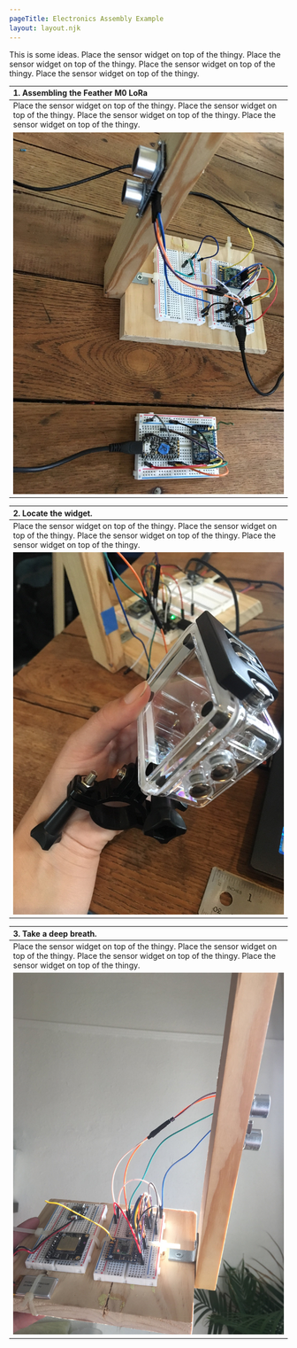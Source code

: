 ```yaml
---
pageTitle: Electronics Assembly Example
layout: layout.njk
---
```


This is some ideas. Place the sensor widget on top of the thingy. Place the sensor widget on top of the thingy. Place the sensor widget on top of the thingy. Place the sensor widget on top of the thingy.

| 1. Assembling the Feather M0 LoRa |
|:--|
| Place the sensor widget on top of the thingy. Place the sensor widget on top of the thingy. Place the sensor widget on top of the thingy. Place the sensor widget on top of the thingy. |
|![Taoglas Radiation](/img/nola/circuit1a.jpeg)|


| 2. Locate the widget. |
|:--|
| Place the sensor widget on top of the thingy. Place the sensor widget on top of the thingy. Place the sensor widget on top of the thingy. Place the sensor widget on top of the thingy. |
|![Taoglas Radiation](/img/nola/enclosure.jpeg)|

| 3. Take a deep breath. |
|:--|
| Place the sensor widget on top of the thingy. Place the sensor widget on top of the thingy. Place the sensor widget on top of the thingy. Place the sensor widget on top of the thingy. |
|![Taoglas Radiation](/img/nola/flood_sensor.jpeg)|

